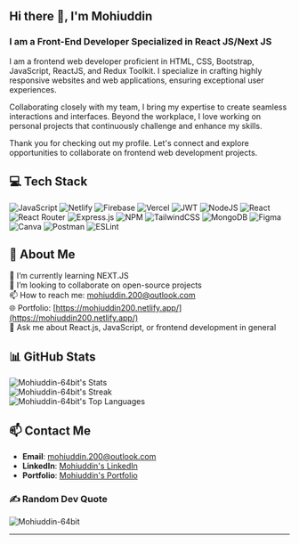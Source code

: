 ## Hi there 👋, I'm **Mohiuddin**

### I am a Front-End Developer Specialized in React JS/Next JS

I am a frontend web developer proficient in HTML, CSS, Bootstrap, JavaScript, ReactJS, and Redux Toolkit. I specialize in crafting highly responsive websites and web applications, ensuring exceptional user experiences.

Collaborating closely with my team, I bring my expertise to create seamless interactions and interfaces. Beyond the workplace, I love working on personal projects that continuously challenge and enhance my skills.

Thank you for checking out my profile. Let's connect and explore opportunities to collaborate on frontend web development projects.

## 💻 Tech Stack
![JavaScript](https://img.shields.io/badge/javascript-%23323330.svg?style=flat-square&logo=javascript&logoColor=%23F7DF1E) ![Netlify](https://img.shields.io/badge/netlify-%23000000.svg?style=flat-square&logo=netlify&logoColor=#00C7B7) ![Firebase](https://img.shields.io/badge/firebase-%23039BE5.svg?style=flat-square&logo=firebase) ![Vercel](https://img.shields.io/badge/vercel-%23000000.svg?style=flat-square&logo=vercel&logoColor=white) ![JWT](https://img.shields.io/badge/JWT-black?style=flat-square&logo=JSON%20web%20tokens) ![NodeJS](https://img.shields.io/badge/node.js-6DA55F?style=flat-square&logo=node.js&logoColor=white) ![React](https://img.shields.io/badge/react-%2320232a.svg?style=flat-square&logo=react&logoColor=%2361DAFB) ![React Router](https://img.shields.io/badge/React_Router-CA4245?style=flat-square&logo=react-router&logoColor=white) ![Express.js](https://img.shields.io/badge/express.js-%23404d59.svg?style=flat-square&logo=express&logoColor=%2361DAFB) ![NPM](https://img.shields.io/badge/NPM-%23000000.svg?style=flat-square&logo=npm&logoColor=white) ![TailwindCSS](https://img.shields.io/badge/tailwindcss-%2338B2AC.svg?style=flat-square&logo=tailwind-css&logoColor=white) ![MongoDB](https://img.shields.io/badge/MongoDB-%234ea94b.svg?style=flat-square&logo=mongodb&logoColor=white) ![Figma](https://img.shields.io/badge/figma-%23F24E1E.svg?style=flat-square&logo=figma&logoColor=white) ![Canva](https://img.shields.io/badge/Canva-%2300C4CC.svg?style=flat-square&logo=Canva&logoColor=white) ![Postman](https://img.shields.io/badge/Postman-FF6C37?style=flat-square&logo=postman&logoColor=white) ![ESLint](https://img.shields.io/badge/ESLint-4B3263?style=flat-square&logo=eslint&logoColor=white)

## 💫 About Me
🌱 I’m currently learning NEXT.JS<br>🔭 I’m looking to collaborate on open-source projects<br>📫 How to reach me: mohiuddin.200@outlook.com<br>🌐 Portfolio: [https://mohiuddin200.netlify.app/](https://mohiuddin200.netlify.app/)<br>💬 Ask me about React.js, JavaScript, or frontend development in general<br>

## 📊 GitHub Stats
![Mohiuddin-64bit's Stats](https://github-readme-stats.vercel.app/api?username=Mohiuddin-64bit&theme=vue-dark&show_icons=true&hide_border=false&count_private=true)<br/>
![Mohiuddin-64bit's Streak](https://github-readme-streak-stats.herokuapp.com/?user=Mohiuddin-64bit&theme=vue-dark&hide_border=false)<br/>
![Mohiuddin-64bit's Top Languages](https://github-readme-stats.vercel.app/api/top-langs/?username=Mohiuddin-64bit&theme=vue-dark&show_icons=true&hide_border=false&layout=compact)

## 📫 Contact Me
- **Email**: mohiuddin.200@outlook.com
- **LinkedIn**: [Mohiuddin's LinkedIn](www.linkedin.com/in/mohiuddin200)
- **Portfolio**: [Mohiuddin's Portfolio](https://mohiuddin200.vercel.app/)

### ✍️ Random Dev Quote
![Mohiuddin-64bit](https://quotes-github-readme.vercel.app/api?type=horizontal&theme=radical)

---
<!-- Proudly created with GPRM ( https://gprm.itsvg.in ) -->
